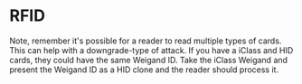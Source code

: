 # RFID


Note, remember it's possible for a reader to read multiple types of cards.
This can help with a downgrade-type of attack.
If you have a iClass and HID cards, they could have the same Weigand ID.
Take the iClass Weigand and present the Weigand ID as a HID clone and the reader should process it.